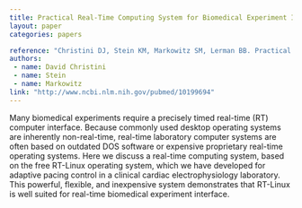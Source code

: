 ```yaml
---
title: Practical Real-Time Computing System for Biomedical Experiment Interface
layout: paper
categories: papers

reference: "Christini DJ, Stein KM, Markowitz SM, Lerman BB. Practical real-time computing system for biomedical experiment interface. Ann Biomed Eng. 1999 Mar-Apr;27(2):180-6. PubMed PMID: 10199694."
authors: 
 - name: David Christini
 - name: Stein
 - name: Markowitz
link: "http://www.ncbi.nlm.nih.gov/pubmed/10199694"
---
```


Many biomedical experiments require a precisely timed real-time (RT) computer interface. Because commonly used desktop operating systems are inherently non-real-time, real-time laboratory computer systems are often based on outdated DOS software or expensive proprietary real-time operating systems. Here we discuss a real-time computing system, based on the free RT-Linux operating system, which we have developed for adaptive pacing control in a clinical cardiac electrophysiology laboratory. This powerful, flexible, and inexpensive system demonstrates that RT-Linux is well suited for real-time biomedical experiment interface.
